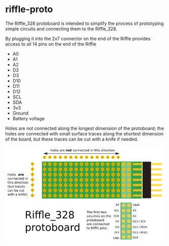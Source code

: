 # riffle-proto

The Riffle_328 protoboard is intended to simplify the process of prototyping simple circuits and connecting them to the Riffle_328.  

By plugging it into the 2x7 connector on the end of the Riffle provides access to all 14 pins on the end of the Riffle

- A0
- A1
- A2
- D2
- D3
- D10
- D11
- D12
- SCL
- SDA
- 3v3
- Ground
- Battery voltage

Holes are not connected along the longest dimension of the protoboard; the holes *are* connected with small surface traces along the shortest dimension of the board, but these traces can be cut with a knife if needed. 

<img src="pics/proto_diagram.png">
